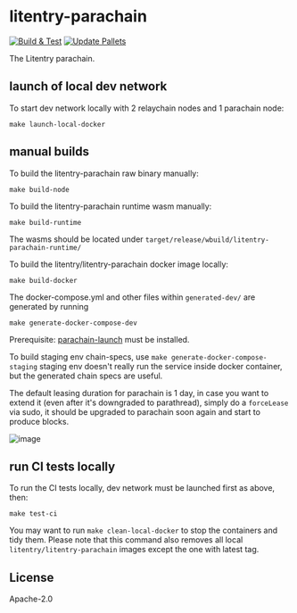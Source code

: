 # litentry-parachain
[![Build & Test](https://github.com/litentry/litentry-parachain/actions/workflows/build_and_run_test.yml/badge.svg)](https://github.com/litentry/litentry-parachain/actions/workflows/build_and_run_test.yml)
[![Update Pallets](https://github.com/litentry/litentry-parachain/actions/workflows/update_pallets.yml/badge.svg)](https://github.com/litentry/litentry-parachain/actions/workflows/update_pallets.yml)

The Litentry parachain.


## launch of local dev network

To start dev network locally with 2 relaychain nodes and 1 parachain node:
```
make launch-local-docker
```

## manual builds

To build the litentry-parachain raw binary manually:
```
make build-node
```

To build the litentry-parachain runtime wasm manually:
```
make build-runtime
```
The wasms should be located under `target/release/wbuild/litentry-parachain-runtime/`

To build the litentry/litentry-parachain docker image locally:
```
make build-docker
```

The docker-compose.yml and other files within `generated-dev/` are generated by running
```
make generate-docker-compose-dev
```
Prerequisite: [parachain-launch](https://github.com/open-web3-stack/parachain-launch) must be installed.

To build staging env chain-specs, use `make generate-docker-compose-staging`
staging env doesn't really run the service inside docker container, but the generated chain specs are useful.

The default leasing duration for parachain is 1 day, in case you want to extend it (even after it's downgraded to parathread), simply do a `forceLease` via sudo, it should be upgraded to parachain soon again and start to produce blocks.

![image](https://user-images.githubusercontent.com/7630809/135689832-1f57cd5c-7f83-4fce-9bb0-832b77a38dcc.png)


## run CI tests locally

To run the CI tests locally, dev network must be launched first as above, then:
```
make test-ci
```
You may want to run `make clean-local-docker` to stop the containers and tidy them.
Please note that this command also removes all local `litentry/litentry-parachain` images except the one with latest tag.

## License
Apache-2.0


